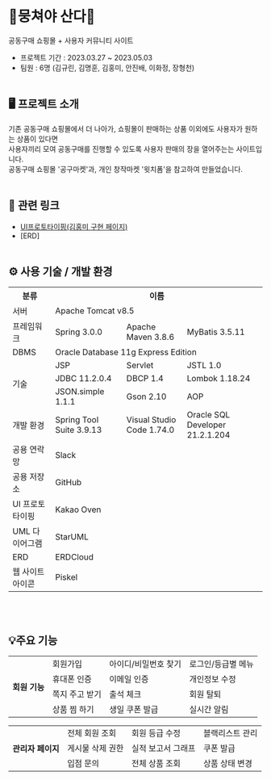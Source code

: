 # 🍊뭉쳐야 산다🍊

공동구매 쇼핑몰 + 사용자 커뮤니티 사이트
- 프로젝트 기간 : 2023.03.27 ~ 2023.05.03
- 팀원 : 6명 (김규린, 김명훈, 김홍미, 안진배, 이화정, 장형천)
<br><br>
## 🖥 프로젝트 소개
기존 공동구매 쇼핑몰에서 더 나아가, 쇼핑몰이 판매하는 상품 이외에도 사용자가 원하는 상품이 있다면 <br>
사용자끼리 모여 공동구매를 진행할 수 있도록 사용자 판매의 장을 열어주는는 사이트입니다. <br>
공동구매 쇼핑몰 '공구마켓'과, 개인 창작마켓 '윗치폼'을 참고하여 만들었습니다.
<br><br>
## 🔗 관련 링크
- <a href="https://ovenapp.io/view/QdVDUh7E8Xo7oPUNfLXRt8MjZRQMW6cS/" target="_blank">UI프로토타이핑(김홍미 구현 페이지)</a>
- [ERD]
<br><br>
## ⚙ 사용 기술 / 개발 환경
<table>
  <tr>
    <th>분류</th><th colspan="3">이름</th>
  </tr>
  <tr>
    <td>서버</td><td colspan="3">Apache Tomcat v8.5</td>
  </tr>
  <tr>
    <td>프레임워크</td><td>Spring 3.0.0</td><td>Apache Maven 3.8.6</td><td>MyBatis 3.5.11</td>
  </tr>
  <tr>
    <td>DBMS</td><td colspan="3">Oracle Database 11g Express Edition</td>
  </tr>
  <tr>
    <td rowspan="3">기술</td>
    <td>JSP</td></td><td>Servlet</td><td>JSTL 1.0</td>
  </tr>
  <tr>
    <td>JDBC 11.2.0.4</td><td>DBCP 1.4</td><td>Lombok 1.18.24</td>
  </tr>
  <tr>
    <td>JSON.simple 1.1.1</td><td>Gson 2.10</td><td>AOP</td>
  </tr>
  <tr>
    <td>개발 환경</td><td>Spring Tool Suite 3.9.13</td><td>Visual Studio Code 1.74.0</td><td>Oracle SQL Developer 21.2.1.204</td>
  </tr>
  <tr>
    <td>공용 연락망</td><td colspan="3">Slack</td>
  </tr>
  <tr>
    <td>공용 저장소</td><td colspan="3">GitHub</td>
  </tr>
  <tr>
    <td>UI 프로토타이핑</td><td colspan="3">Kakao Oven</td>
  </tr>
  <tr>
    <td>UML 다이어그램</td><td colspan="3">StarUML</td>
  </tr>
  <tr>
    <td>ERD</td><td colspan="3">ERDCloud</td>
  </tr>
  <tr>
    <td>웹 사이트 아이콘</td><td colspan="3">Piskel</td>
  </tr>
</table>

<br><br>
## 💡주요 기능
<table>
  <tr>
    <th rowspan="5">회원 기능</th>
    <tr><td>회원가입</td><td>아이디/비밀번호 찾기</td><td>로그인/등급별 메뉴</td></tr>
    <tr><td>휴대폰 인증</td><td>이메일 인증</td><td>개인정보 수정</td></tr>
    <tr><td>쪽지 주고 받기</td><td>출석 체크</td><td>회원 탈퇴</td></tr>
    <tr><td>상품 찜 하기</td><td >생일 쿠폰 발급</td><td>실시간 알림</td></tr>
  </tr>
</table>
<table>
  <tr>
    <th rowspan="5">관리자 페이지</th>
    <tr><td>전체 회원 조회</td><td>회원 등급 수정</td><td>블랙리스트 관리</td></tr>
    <tr><td>게시물 삭제 권한</td><td>실적 보고서 그래프</td><td>쿠폰 발급</td></tr>
    <tr><td>입점 문의</td><td>전체 상품 조회</td><td>상품 상태 변경</td></tr>
  </tr>
</table>
